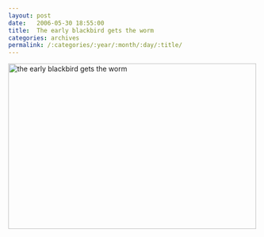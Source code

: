 ```yaml
---
layout: post
date:	2006-05-30 18:55:00
title:  The early blackbird gets the worm
categories: archives
permalink: /:categories/:year/:month/:day/:title/
---
```

<A title="Photo Sharing" href="http://www.flickr.com/photos/86494503@N00/156374696/"><IMG height=333 alt="the early blackbird gets the worm" src="http://static.flickr.com/68/156374696_2f7604d2b0.jpg" width=500></A>
